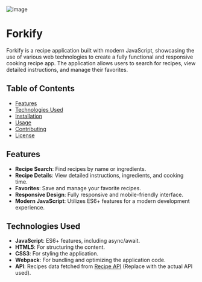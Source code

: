 ![image](https://github.com/Jarmovd/forkify/assets/47450872/a717750d-02de-41e7-be97-772022aba4f0)

# Forkify

Forkify is a recipe application built with modern JavaScript, showcasing the use of various web technologies to create a fully functional and responsive cooking recipe app. The application allows users to search for recipes, view detailed instructions, and manage their favorites.

## Table of Contents

- [Features](#features)
- [Technologies Used](#technologies-used)
- [Installation](#installation)
- [Usage](#usage)
- [Contributing](#contributing)
- [License](#license)

## Features

- **Recipe Search**: Find recipes by name or ingredients.
- **Recipe Details**: View detailed instructions, ingredients, and cooking time.
- **Favorites**: Save and manage your favorite recipes.
- **Responsive Design**: Fully responsive and mobile-friendly interface.
- **Modern JavaScript**: Utilizes ES6+ features for a modern development experience.

## Technologies Used

- **JavaScript**: ES6+ features, including async/await.
- **HTML5**: For structuring the content.
- **CSS3**: For styling the application.
- **Webpack**: For bundling and optimizing the application code.
- **API**: Recipes data fetched from [Recipe API](https://example.com/api) (Replace with the actual API used).
